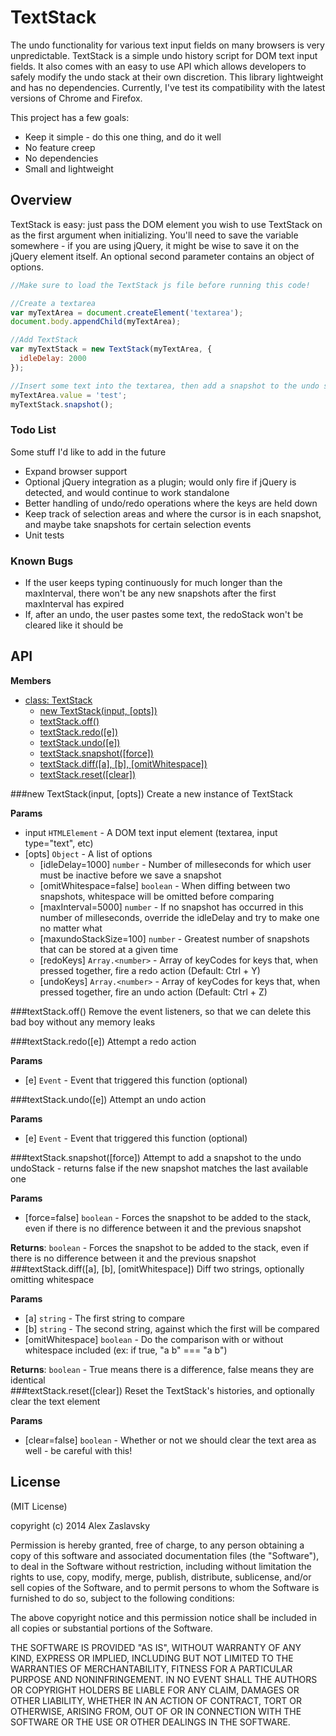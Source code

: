 # TextStack

The undo functionality for various text input fields on many browsers is very unpredictable.  TextStack is a simple undo history script for DOM text input fields.  It also comes with an easy to use API which allows developers to safely modify the undo stack at their own discretion.  This library lightweight and has no dependencies.  Currently, I've test its compatibility with the latest versions of Chrome and Firefox.

This project has a few goals:

* Keep it simple - do this one thing, and do it well
* No feature creep
* No dependencies
* Small and lightweight

## Overview

TextStack is easy: just pass the DOM element you wish to use TextStack on as the first argument when initializing.  You'll need to save the variable somewhere - if you are using jQuery, it might be wise to save it on the jQuery element itself.  An optional second parameter contains an object of options.

```js
//Make sure to load the TextStack js file before running this code!

//Create a textarea
var myTextArea = document.createElement('textarea');
document.body.appendChild(myTextArea);

//Add TextStack
var myTextStack = new TextStack(myTextArea, {
  idleDelay: 2000
});

//Insert some text into the textarea, then add a snapshot to the undo stack
myTextArea.value = 'test';
myTextStack.snapshot();
```

### Todo List

Some stuff I'd like to add in the future

* Expand browser support
* Optional jQuery integration as a plugin; would only fire if jQuery is detected, and would continue to work standalone
* Better handling of undo/redo operations where the keys are held down
* Keep track of selection areas and where the cursor is in each snapshot, and maybe take snapshots for certain selection events
* Unit tests

### Known Bugs
* If the user keeps typing continuously for much longer than the maxInterval, there won't be any new snapshots after the first maxInterval has expired
* If, after an undo, the user pastes some text, the redoStack won't be cleared like it should be

<a name="TextStack"></a>
## API
**Members**

* [class: TextStack](#TextStack)
  * [new TextStack(input, [opts])](#new_TextStack)
  * [textStack.off()](#TextStack#off)
  * [textStack.redo([e])](#TextStack#redo)
  * [textStack.undo([e])](#TextStack#undo)
  * [textStack.snapshot([force])](#TextStack#snapshot)
  * [textStack.diff([a], [b], [omitWhitespace])](#TextStack#diff)
  * [textStack.reset([clear])](#TextStack#reset)

<a name="new_TextStack"></a>
###new TextStack(input, [opts])
Create a new instance of TextStack

**Params**

- input `HTMLElement` - A DOM text input element (textarea, input type="text", etc)  
- \[opts\] `Object` - A list of options  
  - \[idleDelay=1000\] `number` - Number of milleseconds for which user must be inactive before we save a snapshot  
  - \[omitWhitespace=false\] `boolean` - When diffing between two snapshots, whitespace will be omitted before comparing  
  - \[maxInterval=5000\] `number` - If no snapshot has occurred in this number of milleseconds, override the idleDelay and try to make one no matter what  
  - \[maxundoStackSize=100\] `number` - Greatest number of snapshots that can be stored at a given time  
  - \[redoKeys\] `Array.<number>` - Array of keyCodes for keys that, when pressed together, fire a redo action (Default: Ctrl + Y)  
  - \[undoKeys\] `Array.<number>` - Array of keyCodes for keys that, when pressed together, fire an undo action (Default: Ctrl + Z)  

<a name="TextStack#off"></a>
###textStack.off()
Remove the event listeners, so that we can delete this bad boy without any memory leaks

<a name="TextStack#redo"></a>
###textStack.redo([e])
Attempt a redo action

**Params**

- \[e\] `Event` - Event that triggered this function (optional)  

<a name="TextStack#undo"></a>
###textStack.undo([e])
Attempt an undo action

**Params**

- \[e\] `Event` - Event that triggered this function (optional)  

<a name="TextStack#snapshot"></a>
###textStack.snapshot([force])
Attempt to add a snapshot to the undo undoStack - returns false if the new snapshot matches the last available one

**Params**

- \[force=false\] `boolean` - Forces the snapshot to be added to the stack, even if there is no difference between it and the previous snapshot  

**Returns**: `boolean` - Forces the snapshot to be added to the stack, even if there is no difference between it and the previous snapshot  
<a name="TextStack#diff"></a>
###textStack.diff([a], [b], [omitWhitespace])
Diff two strings, optionally omitting whitespace

**Params**

- \[a\] `string` - The first string to compare  
- \[b\] `string` - The second string, against which the first will be compared  
- \[omitWhitespace\] `boolean` - Do the comparison with or without whitespace included (ex: if true, "a  b" === "a       b")  

**Returns**: `boolean` - True means there is a difference, false means they are identical  
<a name="TextStack#reset"></a>
###textStack.reset([clear])
Reset the TextStack's histories, and optionally clear the text element

**Params**

- \[clear=false\] `boolean` - Whether or not we should clear the text area as well - be careful with this!  


## License
(MIT License)

copyright (c) 2014 Alex Zaslavsky

Permission is hereby granted, free of charge, to any person obtaining a copy of this software and associated documentation files (the "Software"), to deal in the Software without restriction, including without limitation the rights to use, copy, modify, merge, publish, distribute, sublicense, and/or sell copies of the Software, and to permit persons to whom the Software is furnished to do so, subject to the following conditions:

The above copyright notice and this permission notice shall be included in all copies or substantial portions of the Software.

THE SOFTWARE IS PROVIDED "AS IS", WITHOUT WARRANTY OF ANY KIND, EXPRESS OR IMPLIED, INCLUDING BUT NOT LIMITED TO THE WARRANTIES OF MERCHANTABILITY, FITNESS FOR A PARTICULAR PURPOSE AND NONINFRINGEMENT. IN NO EVENT SHALL THE AUTHORS OR COPYRIGHT HOLDERS BE LIABLE FOR ANY CLAIM, DAMAGES OR OTHER LIABILITY, WHETHER IN AN ACTION OF CONTRACT, TORT OR OTHERWISE, ARISING FROM, OUT OF OR IN CONNECTION WITH THE SOFTWARE OR THE USE OR OTHER DEALINGS IN THE SOFTWARE.